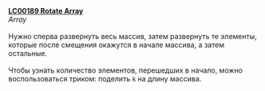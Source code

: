 <b>
<a href="https://leetcode.com/problems/rotate-array/">
LC00189 Rotate Array
</a>
</b>
​
<br>
​
<i>Array</i>
​
<br><br>
​
Нужно сперва развернуть весь массив, затем развернуть те элементы, которые после смещения окажутся в начале массива, а затем остальные.
​
<br><br>
​
Чтобы узнать количество элементов, перешедших в начало, можно воспользоваться триком: поделить <code>k</code> на длину массива.
​